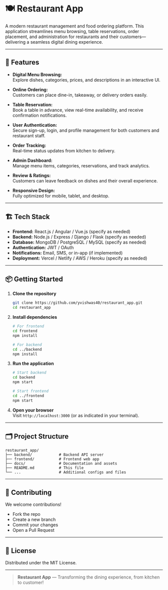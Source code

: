 # 🍽️ Restaurant App

A modern restaurant management and food ordering platform. This application streamlines menu browsing, table reservations, order placement, and administration for restaurants and their customers—delivering a seamless digital dining experience.

---

## 🚀 Features

- **Digital Menu Browsing:**  
  Explore dishes, categories, prices, and descriptions in an interactive UI.

- **Online Ordering:**  
  Customers can place dine-in, takeaway, or delivery orders easily.

- **Table Reservation:**  
  Book a table in advance, view real-time availability, and receive confirmation notifications.

- **User Authentication:**  
  Secure sign-up, login, and profile management for both customers and restaurant staff.

- **Order Tracking:**  
  Real-time status updates from kitchen to delivery.

- **Admin Dashboard:**  
  Manage menu items, categories, reservations, and track analytics.

- **Review & Ratings:**  
  Customers can leave feedback on dishes and their overall experience.

- **Responsive Design:**  
  Fully optimized for mobile, tablet, and desktop.

---

## 🏗️ Tech Stack

- **Frontend:** React.js / Angular / Vue.js (specify as needed)
- **Backend:** Node.js / Express / Django / Flask (specify as needed)
- **Database:** MongoDB / PostgreSQL / MySQL (specify as needed)
- **Authentication:** JWT / OAuth
- **Notifications:** Email, SMS, or in-app (if implemented)
- **Deployment:** Vercel / Netlify / AWS / Heroku (specify as needed)

---

## 📦 Getting Started

1. **Clone the repository**
    ```bash
    git clone https://github.com/yvishwas40/restaurant_app.git
    cd restaurant_app
    ```

2. **Install dependencies**
    ```bash
    # For frontend
    cd frontend
    npm install

    # For backend
    cd ../backend
    npm install
    ```

3. **Run the application**
    ```bash
    # Start backend
    cd backend
    npm start

    # Start frontend
    cd ../frontend
    npm start
    ```

4. **Open your browser**  
   Visit `http://localhost:3000` (or as indicated in your terminal).

---

## 🗂️ Project Structure

```
restaurant_app/
├── backend/            # Backend API server
├── frontend/           # Frontend web app
├── docs/               # Documentation and assets
├── README.md           # This file
└── ...                 # Additional configs and files
```

---

## 🤝 Contributing

We welcome contributions!  
- Fork the repo
- Create a new branch
- Commit your changes
- Open a Pull Request

---

## 📄 License

Distributed under the MIT License.

---

> **Restaurant App** — Transforming the dining experience, from kitchen to customer!
